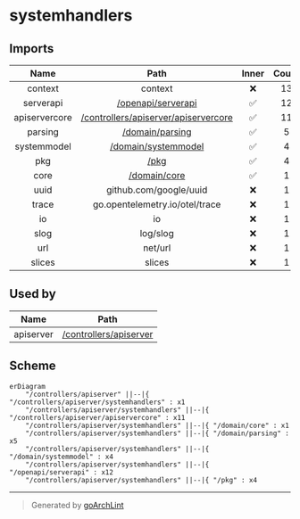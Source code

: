 # systemhandlers

## Imports

|     Name      |                           Path                           | Inner | Count |
|:-------------:|:--------------------------------------------------------:|:-----:|:-----:|
|    context    |                         context                          |  ❌   |  13   |
|   serverapi   |     [/openapi/serverapi](../../openapi/serverapi.md)     |  ✅   |  12   |
| apiservercore | [/controllers/apiserver/apiservercore](apiservercore.md) |  ✅   |  11   |
|    parsing    |        [/domain/parsing](../../domain/parsing.md)        |  ✅   |   5   |
|  systemmodel  |    [/domain/systemmodel](../../domain/systemmodel.md)    |  ✅   |   4   |
|      pkg      |                   [/pkg](../../pkg.md)                   |  ✅   |   4   |
|     core      |           [/domain/core](../../domain/core.md)           |  ✅   |   1   |
|     uuid      |                  github.com/google/uuid                  |  ❌   |   1   |
|     trace     |              go.opentelemetry.io/otel/trace              |  ❌   |   1   |
|      io       |                            io                            |  ❌   |   1   |
|     slog      |                         log/slog                         |  ❌   |   1   |
|      url      |                         net/url                          |  ❌   |   1   |
|    slices     |                          slices                          |  ❌   |   1   |

## Used by

|   Name    |                   Path                    |
|:---------:|:-----------------------------------------:|
| apiserver | [/controllers/apiserver](../apiserver.md) |

## Scheme

```mermaid
erDiagram
    "/controllers/apiserver" ||--|{ "/controllers/apiserver/systemhandlers" : x1
    "/controllers/apiserver/systemhandlers" ||--|{ "/controllers/apiserver/apiservercore" : x11
    "/controllers/apiserver/systemhandlers" ||--|{ "/domain/core" : x1
    "/controllers/apiserver/systemhandlers" ||--|{ "/domain/parsing" : x5
    "/controllers/apiserver/systemhandlers" ||--|{ "/domain/systemmodel" : x4
    "/controllers/apiserver/systemhandlers" ||--|{ "/openapi/serverapi" : x12
    "/controllers/apiserver/systemhandlers" ||--|{ "/pkg" : x4
```

---

> Generated by [goArchLint](https://github.com/gbh007/goarchlint)
